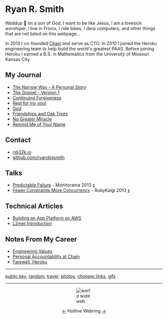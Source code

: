 <script>
window.addEventListener('load', function() {

    function randcolor() {
        const colors = ['#bc5a45', '#618685', '#36486b', '#f18973'];
        var i = Math.floor(Math.random() * Math.floor(colors.length));
        return colors[i];
    }

    function spanit(tn) {
        var col = document.getElementsByTagName(tn);
        for (var i = 0; i < col.length; i++) {
            var text = col[i].innerText;
            col[i].innerText = '';
            for (var j = 0; j < text.length; j++) {
                var s = document.createElement('span');
                s.className = 'colored';
                s.innerHTML = text[j];
                col[i].appendChild(s);
            }
        }
    }

    var x = 0;
    function rot(offset) {
        x++;
        if (x%offset== 0) {
            var col = document.getElementsByClassName('colored');
            for (var i = 0; i < col.length; i++) {
                col[i].style.color = randcolor();
            }
        }
    }

    spanit('h1');
    spanit('h2');
    window.addEventListener('mousemove', function() {rot(20)});
    window.addEventListener('scroll',    function() {rot(5) });
});
</script>

<h1>Ryan R. Smith</h1>

Waddup 🤙 Im a son of God, I want to be like Jesus, I am a lovesick worshiper, I live in Frisco, I ride bikes, I derp computers, and other things that are not listed on this webpage...

In 2013 I co-founded [Chain](https://chain.com) and serve as CTO. In 2010 I joined the Heroku engineering team to help build the world's greatest PAAS. Before joining Heroku I earned a B.S. in Mathematics from the University of Missouri Kansas City.

## My Journal

* [The Narrow Way - A Personal Story](/gospel-v1)
* [The Gospel - Version 1](/gospel-v1)
* [Continuing Forgiveness](/forgiveness)
* [Rest for my soul](/rest-for-my-soul)
* [God](/God)
* [Friendships and Oak Trees](/friendships-and-oak-trees)
* [No Greater Miracle](/no-greater-miracle)
* [Remind Me of Your Name](/remind-me-of-your-name)

## Contact

* [r@32k.io](mailto:r@32k.io)
* [github.com/ryandotsmith](https://github.com/ryandotsmith)

## Talks

* [Predictable Failure](http://vimeo.com/75304752) - Monitorama 2013 [s](http://cl.ly/1o1o243O0z2A/Predictable%20Failure%20Monitorama.pdf)
* [Fewer Constraints More Concurrency](http://vimeo.com/68850147) - RubyKaigi 2013 [s](http://cl.ly/2812472J073R/Ruby%20Kaigi%202013%20-%20Fewer%20Constraints%20More%20Concurrency.pdf)

## Technical Articles

* [Building an App Platform on AWS](/app-platforms-on-aws)
* [L2met Introduction](/l2met-introduction)

## Notes From My Career

* [Engineering Values](/eng-vals)
* [Personal Accountability at Chain](/personal-accountability-at-chain)
* [Farewell, Heroku](/farewell-heroku)

<hr />

[public key](/pk), [random](/random), [travel](/travel), [photos](/photos), [chopper links](/chopper-links), [gifs](/gifs)

<hr />
<img src="https://d.32k.io/earth.gif" style="margin: 0 auto; display: block; max-width: 50px;" alt="world wide web">

<p style="text-align: center">
<a href="https://hotlinewebring.club/ryandotsmith/previous">←</a>
Hotline Webring
<a href="https://hotlinewebring.club/ryandotsmith/next">→</a>
</p>
